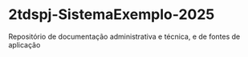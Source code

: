 # 2tdspj-SistemaExemplo-2025
Repositório de documentação administrativa e técnica, e de fontes de aplicação

